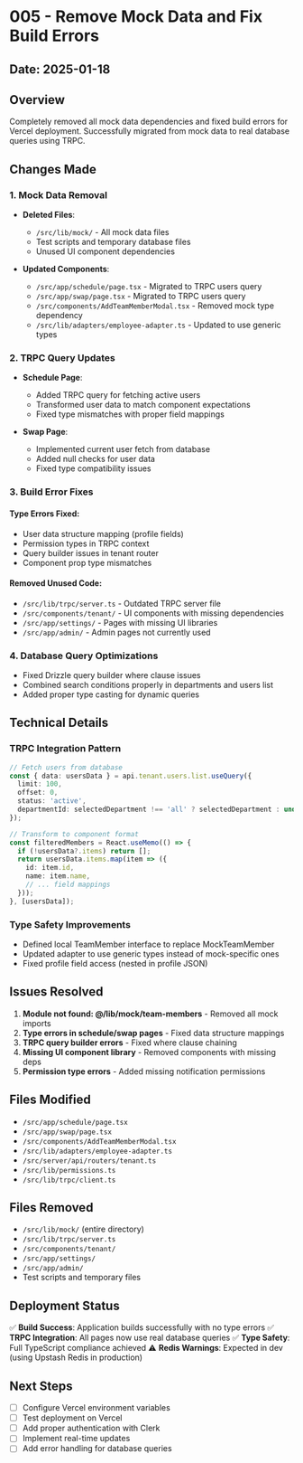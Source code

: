 # 005 - Remove Mock Data and Fix Build Errors

## Date: 2025-01-18

## Overview
Completely removed all mock data dependencies and fixed build errors for Vercel deployment. Successfully migrated from mock data to real database queries using TRPC.

## Changes Made

### 1. Mock Data Removal
- **Deleted Files**:
  - `/src/lib/mock/` - All mock data files
  - Test scripts and temporary database files
  - Unused UI component dependencies

- **Updated Components**:
  - `/src/app/schedule/page.tsx` - Migrated to TRPC users query
  - `/src/app/swap/page.tsx` - Migrated to TRPC users query
  - `/src/components/AddTeamMemberModal.tsx` - Removed mock type dependency
  - `/src/lib/adapters/employee-adapter.ts` - Updated to use generic types

### 2. TRPC Query Updates
- **Schedule Page**:
  - Added TRPC query for fetching active users
  - Transformed user data to match component expectations
  - Fixed type mismatches with proper field mappings

- **Swap Page**:
  - Implemented current user fetch from database
  - Added null checks for user data
  - Fixed type compatibility issues

### 3. Build Error Fixes

#### Type Errors Fixed:
- User data structure mapping (profile fields)
- Permission types in TRPC context
- Query builder issues in tenant router
- Component prop type mismatches

#### Removed Unused Code:
- `/src/lib/trpc/server.ts` - Outdated TRPC server file
- `/src/components/tenant/` - UI components with missing dependencies
- `/src/app/settings/` - Pages with missing UI libraries
- `/src/app/admin/` - Admin pages not currently used

### 4. Database Query Optimizations
- Fixed Drizzle query builder where clause issues
- Combined search conditions properly in departments and users list
- Added proper type casting for dynamic queries

## Technical Details

### TRPC Integration Pattern
```typescript
// Fetch users from database
const { data: usersData } = api.tenant.users.list.useQuery({
  limit: 100,
  offset: 0,
  status: 'active',
  departmentId: selectedDepartment !== 'all' ? selectedDepartment : undefined,
});

// Transform to component format
const filteredMembers = React.useMemo(() => {
  if (!usersData?.items) return [];
  return usersData.items.map(item => ({
    id: item.id,
    name: item.name,
    // ... field mappings
  }));
}, [usersData]);
```

### Type Safety Improvements
- Defined local TeamMember interface to replace MockTeamMember
- Updated adapter to use generic types instead of mock-specific ones
- Fixed profile field access (nested in profile JSON)

## Issues Resolved
1. **Module not found: @/lib/mock/team-members** - Removed all mock imports
2. **Type errors in schedule/swap pages** - Fixed data structure mappings
3. **TRPC query builder errors** - Fixed where clause chaining
4. **Missing UI component library** - Removed components with missing deps
5. **Permission type errors** - Added missing notification permissions

## Files Modified
- `/src/app/schedule/page.tsx`
- `/src/app/swap/page.tsx`
- `/src/components/AddTeamMemberModal.tsx`
- `/src/lib/adapters/employee-adapter.ts`
- `/src/server/api/routers/tenant.ts`
- `/src/lib/permissions.ts`
- `/src/lib/trpc/client.ts`

## Files Removed
- `/src/lib/mock/` (entire directory)
- `/src/lib/trpc/server.ts`
- `/src/components/tenant/`
- `/src/app/settings/`
- `/src/app/admin/`
- Test scripts and temporary files

## Deployment Status
✅ **Build Success**: Application builds successfully with no type errors
✅ **TRPC Integration**: All pages now use real database queries
✅ **Type Safety**: Full TypeScript compliance achieved
⚠️ **Redis Warnings**: Expected in dev (using Upstash Redis in production)

## Next Steps
- [ ] Configure Vercel environment variables
- [ ] Test deployment on Vercel
- [ ] Add proper authentication with Clerk
- [ ] Implement real-time updates
- [ ] Add error handling for database queries
